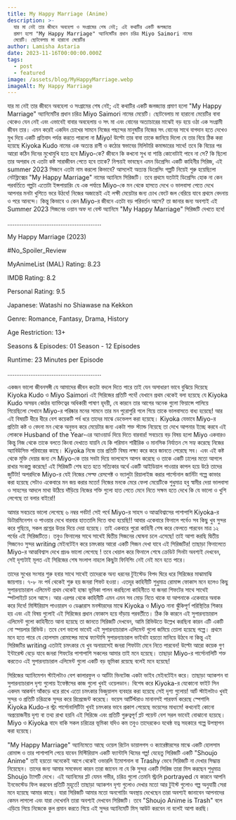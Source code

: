 ```yaml
---
title: My Happy Marriage (Anime)
description: >-
  যার মা নেই তার জীবনে অবহেলা ও সংগ্রামের শেষ নেই; এই কথাটির একটি জলজ্যান্ত
  প্রমাণ হলো "My Happy Marriage" অ্যানিমেটির প্রধান চরিত্র Miyo Saimori নামের
  মেয়েটি। ছোটবেলায় মা হারানো মেয়েটির
author: Lamisha Astaria
date: 2023-11-16T00:00:00.000Z
tags:
  - post
  - featured
image: /assets/blog/MyHappyMarriage.webp
imageAlt: My Happy Marriage
---
```


যার মা নেই তার জীবনে অবহেলা ও সংগ্রামের শেষ নেই; এই কথাটির একটি জলজ্যান্ত প্রমাণ হলো "My Happy Marriage" অ্যানিমেটির প্রধান চরিত্র Miyo Saimori নামের মেয়েটি। ছোটবেলায় মা হারানো মেয়েটির বাবা থেকেও যেন নেই এবং এভাবেই বাবার অবহেলায় ও সৎ মা এবং বোনের অত্যাচারের মাঝেই বড় হয়ে ওঠা এক সংগ্রামী জীবন তার। এমন করেই একদিন চোখের সামনে নিজের পছন্দের মানুষটির নিজের সৎ বোনের সাথে বাগদান হতে দেখেও মুখ দিয়ে একটি প্রতিবাদ পর্যন্ত করতে পারলো না Miyo! উল্টো তার বাবা তাকে জানিয়ে দিলো যে তার বিয়ে ঠিক করা হয়েছে Kiyoka Kudo নামের এক অত্যন্ত রাগী ও কঠোর স্বভাবের মিলিটারি কমান্ডারের সাথে! তবে কি বিয়ের পর আরো কঠিন দিনের মুখোমুখি হতে হবে Miyo-কে? জীবনে কি কখনো সুখ বা শান্তি কোনোটাই পাবে না সে? কি ছিলো তার অপরাধ যে এতটা কষ্ট সারাজীবন পেতে হবে তাকে? 
নিশ্চয়ই ভাবছেন এমন ডিপ্রেসিং একটি কাহিনীর সিরিজ, এই summer 2023 সিজনে এতটা নাম করলো কিভাবে? আসলেই অত্যন্ত ডিপ্রেসিং গল্পটি নিয়েই শুরু হয়েছিলো নেটফ্লিক্সের "My Happy Marriage" নামের অ্যানিমে সিরিজটি। তবে প্রথমে যতটাই ডিপ্রেসিং হোক না কেন পরবর্তিতে গল্পটা এতোটা ইন্সপায়ারিং যে এক পর্যায়ে Miyo-কে মন থেকে হাসতে দেখে ও ভালবাসা পেতে দেখে আপনার মনটা খুশিতে ভরে উঠবে! নিজের অজান্তেই এই লক্ষী মেয়েটার জন্য চোখ ফেটে জল বেরিয়ে যাবে প্রথমে বেদনায় ও পরে আনন্দে। কিন্তু কিভাবে ও কেন Miyo-র জীবনে এতটা বড় পরিবর্তন আসে? তা জানার জন্য অবশ্যই এই Summer 2023 সিজনের ওয়ান অফ দা বেস্ট অ্যানিমে "My Happy Marriage" সিরিজটি দেখতে হবে! 

.....................................................

My Happy Marriage (2023) 

#No_Spoiler_Review 

MyAnimeList (MAL) Rating: 8.23 

IMDB Rating: 8.2 

Personal Rating: 9.5 

Japanese: Watashi no Shiawase na Kekkon 

Genre: Romance, Fantasy, Drama, History 

Age Restriction: 13+ 

Seasons & Episodes: 01 Season - 12 Episodes 

Runtime: 23 Minutes per Episode 

.....................................................

একজন ভালো জীবনসঙ্গী যে আমাদের জীবন কতটা বদলে দিতে পারে তাই যেন অসাধারণ ভাবে বুঝিয়ে দিয়েছে Kiyoka Kudo ও Miyo Saimori এই সিরিজের প্রতিটি পর্বে! যেখানে প্রথম থেকেই বলা হয়েছে যে Kiyoka Kudo অসম্ভব কোঠর ব্যাক্তিত্বের অধিকারী পাষাণ হৃদয়ী, যে কারনে তার আগের অনেক গুলো ফিয়ান্সে পালিয়ে গিয়েছিলো সেখানে Miyo-র পরিষ্কার মনের সামনে তার মন পুরোপুরি গলে গিয়ে তাকে ভালবাসতে বাধ্য হয়েছে! আর এই বিষয়টি ধীরে ধীরে বেশ কয়েকটি পর্ব ধরে তাদের মাঝে ডেভেলপ করা হয়েছে। Kiyoka যেভাবে Miyo-র প্রতিটা কষ্ট ও বেদনা মন থেকে অনুভব করে মেয়েটার জন্য একটা শক্ত স্ট্যান্ড নিয়েছে তা দেখে আপনার ইচ্ছে করবে এই লোককে Husband of the Year-এর অ্যাওয়ার্ড দিয়ে দিতে বারবার! সবচেয়ে বড় বিষয় হলো Miyo একবারও কিন্তু নিজ থেকে তাকে বলতে কিংবা দেখাতে যায়নি যে কি পরিমান শারীরিক ও মানসিক নির্যাতন সে সহ্য করেছে নিজের অ্যাবিউসিভ পরিবারের কাছে। Kiyoka নিজে তার প্রতিটি বিষয় লক্ষ্য করে করে জানতে পেরেছে সব। এবং এই কষ্ট থেকে মুক্তি দেয়ার জন্য সে Miyo-কে তার সবটা দিয়ে ভালবেসে আপন করেছে ও তাকে একটি ঢালের মতো আগলে রাখার সংকল্প করেছে! এই সিরিজটি শেষ হতে হতে সত্যিকার অর্থে একটি আইডিয়াল পাওয়ার কাপল হয়ে উঠে তাদের জুটিটা! অপরদিকে Miyo-র যেই নিজের সেল্ফ রেসপেক্ট ও ভ্যালুটা রিয়ালাইজ করার পার্সোনাল জার্নিটা গল্পে কাভার করা হয়েছে সেটাও একেবারে মন জয় করার মতো! নিজের মনকে মেরে ফেলা মেয়েটিকে শুধুমাত্র হবু স্বামীর দেয়া ভালবাসা ও সাহসের আদলে মাথা উঠিয়ে দাঁড়িয়ে নিজের শক্তি গুলো হাত পেতে মেনে নিতে সক্ষম হতে দেখে কি যে ভালো ও খুশি লেগেছে তা বলার বাইরে!!

আমার সবচেয়ে ভালো লেগেছে ৬ নম্বর পর্বটা! সেই পর্বে Miyo-র সাহস ও আত্মবিশ্বাসের পাশাপাশি Kiyoka-র ডিটারমিনেশন ও পাওয়ার দেখে বারবার হাততালি দিতে বাধ্য হয়েছি!! আবার একেবারে ফিনালে পর্বেও সব কিছু খুব সুন্দর করে গুছিয়ে, সকল প্রশ্নের উত্তর দিয়ে দেয়া হয়েছে। তাই একবারে পুরো কাহিনী শেষ করে ফেলতে পারবেন মাত্র ১২ পর্বের এই সিরিজটিতে। তবুও ফিনালের সাথে সাথেই দ্বিতীয় সিজনের ঘোষনা চলে এসেছে! তাই আশা করছি দ্বিতীয় সিজনেও সুন্দর writing মেইনটেইন করে চমৎকার আরো একটি সিজন দেখা যাবে এই সিরিজটির! তাছাড়া ফিনালেতে Miyo-র আত্মবিশ্বাস দেখে প্রচণ্ড ভালো লেগেছে ! তবে খেয়াল করে ফিনালে শেষে ক্রেডিট সিনটা অবশ্যই দেখবেন, সেই দৃশ্যটাই মূলত এই সিরিজের শেষ সংলাপ নাহলে কিছুটা ফিনিশিং নেই নেই মনে হতে পারে। 

তাদের সুখের সংসার শুরু হবার সাথে সাথেই তাদেরকে অন্য ধরনের টুইস্টেড বিপদ ঘিরে ধরে সিরিজের মাঝামাঝি জায়গায়। ৭-৮ নং পর্ব থেকেই শুরু হয় জনরা শিফট হওয়া। এতদূর কাহিনীটি শুধুমাত্র রোমান্স ফোকাস মনে হলেও কিছু সুপারন্যাচারাল এলিমেন্ট প্রথম থেকেই হাল্কা ভূমিকা পালন করছিলো কাহিনীতে যা জনরা শিফটের সাথে সাথেই স্পটলাইটে চলে আসে। আর এরপর থেকে কাহিনীটি এমন এমন সব মোড় নিতে থাকে যা আপনাকে একেবারে অবাক করে দিবে! মিস্টিরিয়াস পাওয়ারস ও ডেঞ্জারাস মনস্টারদের মাঝে Kiyoka ও Miyo নানা ঝুঁকিপূর্ণ পরিস্থিতির শিকার হয় এবং এই বিষয় গুলোই এই সিরিজের প্রধান ফোকাস হয়ে দাঁড়ায় পরবর্তীতে। ঠিক কি কারনে এই সুপারন্যাচারাল এলিমেন্ট গুলো কাহিনীতে আনা হয়েছে তা জানতে সিরিজটি দেখবেন, আমি রিভিউতে উল্লেখ করছিনা কারন এটি একটি নো স্পয়লার রিভিউ। তবে বেশ ভালো ভাবেই এই সুপারন্যাচারাল এলিমেন্ট গুলো জমিয়ে তোলা হয়েছে গল্পে। প্রথমে মনে হতে পারে যে হোলসাম রোমান্সের মাঝে ফ্যান্টাসি সুপারন্যাচারাল ভাইবটা হয়তো মানিয়ে উঠবে না কিন্তু এই সিরিজটির writing এতটাই চমৎকার যে খুব অনায়াসেই জনরা শিফটটা মেনে নিতে পারবেন! উল্টো আরো কয়েক গুণ ইন্টারেস্ট বেড়ে যাবে জনরা শিফটের পাশাপাশি সকলের আমার তাই মনে হয়েছে। তাছাড়া Miyo-র পার্সোনালিটি শক্ত করতেও এই সুপারন্যাচারাল এলিমেন্ট গুলো একটি বড় ভূমিকা রয়েছে বলেই মনে হয়েছে!

সিরিজের অ্যানিমেশন স্টাইলটাও বেশ কালারফুল ও আর্টটা ভিনটেজ একটা ভাইব মেইনটেইন করে। তাছাড়া অ্যাকশন বা সুপারন্যাচারাল দৃশ্য গুলোয় ইফেক্টসের কাজ গুলো খুবই ওয়েলডান। বিশেষ করে Kiyoka-র যেকোনো ফাইট সিন একদম আকর্ষণ আঁকড়ে ধরে রাখে এতো চমৎকার ভিজুয়ালস ব্যবহার করা হয়েছে সেই দৃশ্য গুলোয়! আর্ট স্টাইলটাও খুবই সুন্দর ও প্রতিটি চরিত্রকে সুন্দর করে রিপ্রেজেন্ট করেছে। ভয়েস আর্টিস্টরাও মানানসই পারফর্ম করেছে স্পেশালি Kiyoka Kudo-র স্ট্রং পার্সোনালিটিটা খুবই চমৎকার ভাবে প্রকাশ পেয়েছে ভয়েসের মাধ্যমে! কখনোই কোনো অপ্রয়োজনীয় দৃশ্য বা তথ্য রাখা হয়নি এই সিরিজে এবং প্রতিটি গুরুত্বপূর্ণ প্লট পয়েন্ট বেশ সরল ভাবেই বোঝানো হয়েছে। Miyo ও Kiyoka বাদে বাকি সকল চরিত্রের ভূমিকা যদিও কম তবুও তাদেরকেও যথেষ্ঠ যত্ন সহকারে গল্পে উপস্থাপন করা হয়েছে। 

"My Happy Marriage" অ্যানিমেতে আছে ওয়েল রিটেন ডায়ালগস ও ক্যারেক্টারসের মাঝে একটি হোলসাম রোমান্স ও তার পাশাপাশি পেয়ে যাবেন মিস্টিরিয়াস একটি ফ্যান্টাসি থিমের গল্প! যেহেতু সিরিজটি একটি "Shoujo Anime" তাই হয়তো অনেকেই আগে থেকেই ওভারলি ইমোশনাল বা Trashy ভেবে সিরিজটি না দেখার সিদ্ধান্ত নিয়েছেন। তাদের জন্য আমার সমবেদনা কারন তারা জানেন না যে কি সুন্দর একটি সিরিজ তারা মিস করছেন শুধুমাত্র Shoujo ট্যাগটি দেখে। এই অ্যানিমের প্লট যেমন গভীর, চরিত্র গুলো তেমনি স্ট্রংলি portrayed যে কারনে আপনি ইনভেস্টেড ফিল করবেন প্রতিটি মুহূর্তে! তাছাড়া অ্যাকশন দৃশ্য গুলোও দেখার মতো আর টুইস্ট গুলোও গল্প অনুযায়ী সেরা মনে হয়েছে আমার কাছে। যারা সিরিজটি আমার মতো অনগোয়িং অবস্থায় দেখেছেন তারা অবশ্যই জানাবেন আপনাদের কেমন লাগলো এবং যারা দেখেননি তারা অবশ্যই দেখবেন সিরিজটি। তবে "Shoujo Anime is Trash" বলে এড়িয়ে গিয়ে নিজেকে কুল প্রমান করতে গিয়ে এই সুন্দর অ্যানিমেটি মিস্ আউট করবেন না বলেই আশা করছি। 
